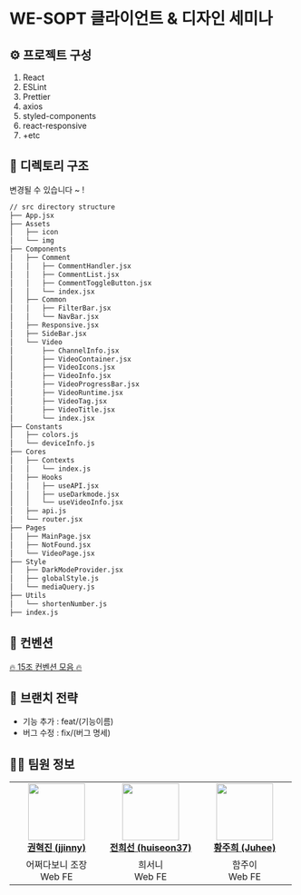 # WE-SOPT 클라이언트 & 디자인 세미나

## :gear: 프로젝트 구성

1. React
2. ESLint
3. Prettier
4. axios
5. styled-components
6. react-responsive
7. +etc

## 📂 디렉토리 구조

변경될 수 있습니다 ~ !

```bash
// src directory structure
├── App.jsx
├── Assets
│   ├── icon
│   └── img
├── Components
│   ├── Comment
│   │   ├── CommentHandler.jsx
│   │   ├── CommentList.jsx
│   │   ├── CommentToggleButton.jsx
│   │   └── index.jsx
│   ├── Common
│   │   ├── FilterBar.jsx
│   │   └── NavBar.jsx
│   ├── Responsive.jsx
│   ├── SideBar.jsx
│   └── Video
│       ├── ChannelInfo.jsx
│       ├── VideoContainer.jsx
│       ├── VideoIcons.jsx
│       ├── VideoInfo.jsx
│       ├── VideoProgressBar.jsx
│       ├── VideoRuntime.jsx
│       ├── VideoTag.jsx
│       ├── VideoTitle.jsx
│       └── index.jsx
├── Constants
│   ├── colors.js
│   └── deviceInfo.js
├── Cores
│   ├── Contexts
│   │   └── index.js
│   ├── Hooks
│   │   ├── useAPI.jsx
│   │   ├── useDarkmode.jsx
│   │   └── useVideoInfo.jsx
│   ├── api.js
│   └── router.jsx
├── Pages
│   ├── MainPage.jsx
│   ├── NotFound.jsx
│   └── VideoPage.jsx
├── Style
│   ├── DarkModeProvider.jsx
│   ├── globalStyle.js
│   └── mediaQuery.js
├── Utils
│   └── shortenNumber.js
├── index.js
``` 

## 🤙 컨벤션

[:fire: 15조 컨벤션 모음 :fire:](https://github.com/sopt-CwithD-15/frontend/issues)

## 🌳 브랜치 전략

- 기능 추가 : feat/(기능이름)
- 버그 수정 : fix/(버그 명세)

## 👨‍💻 팀원 정보
<table>
    <tr align="center">
        <td style="min-width: 150px;">
            <a href="https://github.com/KimKwon">
              <img src="https://github.com/KimKwon.png" width="100">
              <br />
              <b>권혁진 (jjinny)</b>
            </a>
        </td>
        <td style="min-width: 150px;">
            <a href="https://github.com/huiseon37">
              <img src="https://github.com/huiseon37.png" width="100">
              <br />
              <b>전희선 (huiseon37)</b>
            </a> 
        </td>
        <td style="min-width: 150px;">
            <a href="https://github.com/Juhee-Hwang">
              <img src="https://github.com/Juhee-Hwang.png" width="100">
              <br />
              <b>황주희 (Juhee)</b>
            </a> 
        </td>
    </tr>
    <tr align="center">
        <td>
            어쩌다보니 조장 <br/>
            Web FE
        </td>
        <td>
            희서니 <br />
            Web FE
        </td>
        <td>
            함주이 <br />
            Web FE
        </td>
    </tr>
</table>
